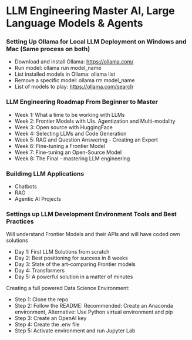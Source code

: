# LLM Engineering Master AI, Large Language Models & Agents

### Setting Up Ollama for Local LLM Deployment on Windows and Mac (Same process on both)

- Download and install Ollama: https://ollama.com/
- Run model: ollama run model_name
- List installed models in Ollama: ollama list
- Remove a specific model: ollama rm model_name
- List of models to play: https://ollama.com/search

### LLM Engineering Roadmap From Beginner to Master

- Week 1: What a time to be working with LLMs
- Week 2: Frontier Models with UIs. Agentization and Multi-modality
- Week 3: Open source with HuggingFace
- Week 4: Selecting LLMs and Code Generation
- Week 5: RAG and Question Answering - Creating an Expert
- Week 6: Fine-tuning a Frontier Model
- Week 7: Fine-tuning an Open-Source Model
- Week 8: The Final - mastering LLM engineering

### Buildimg LLM Applications

- Chatbots
- RAG
- Agentic AI Projects

### Settings up LLM Development Environment Tools and Best Practices

Will understand Frontier Models and their APIs and will have coded own solutions

- Day 1: First LLM Solutions from scratch
- Day 2: Best positioning for success in 8 weeks
- Day 3: State of the art-comparing Frontier models
- Day 4: Transformers
- Day 5: A powerful solution in a matter of minutes

Creating a full powered Data Science Environment:

- Step 1: Clone the repo
- Step 2: Follow the README: Recommended: Create an Anaconda environment, Alternative: Use Python virtual environment and pip
- Step 3: Create an OpenAI key
- Step 4: Create the .env file
- Step 5: Activate environment and run Jupyter Lab
